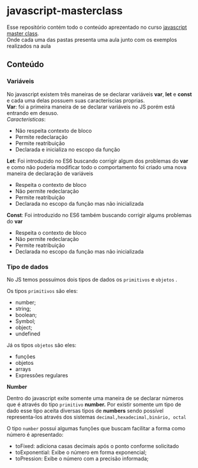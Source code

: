 # javascript-masterclass

Esse repositório contém todo o conteúdo aprezentado no curso [javascript master class](https://app.branas.io/javascriptmasterclass).<br>
Onde cada uma das pastas presenta uma aula junto com os exemplos realizados na aula

## Conteúdo

### Variáveis

No javascript existem três maneiras de se declarar variáveis <b>var</b>, <b>let</b> e <b>const</b> e cada uma delas possuem suas caracteríscias proprias.<br>
<b>Var</b>: foi a primeira maneira de se declarar variáveis no JS porém está entrando em desuso.<br>
<i>Caracteristicas</i>:

<ul>
<li> Não respeita contexto de bloco</li>
<li>  Permite redeclaração </li>
<li>Permite reatribuição</li>
<li>Declarada e inicializa no escopo da função</li>
</ul>
<b>Let</b>: Foi introduzido no ES6 buscando corrigir algum dos problemas do <b>var</b> e como não poderia modificar todo o comportamento foi criado uma nova maneira de declaração de variáveis
<ul>
<li>Respeita o contexto de bloco</li>
<li>Não permite redeclaração</li>
<li>Permite reatribuição</li>
<li>Declarada no escopo da função mas não inicializada</li>
</ul>
<b>Const</b>: Foi introduzido no ES6 também buscando corrigir algums problemas do <b>var</b>
<ul>
<li>Respeita o contexto de bloco</li>
<li>Não permite redeclaração</li>
<li>Permite reatribuição</li>
<li>Declarada no escopo da função mas não inicializada</li>
</ul>

### Tipo de dados

No JS temos possuímos dois tipos de dados os `primitivos` e `objetos` .

Os tipos `primitivos` são eles:

- number;
- string;
- boolean;
- Symbol;
- object;
- undefined

Já os tipos `objetos` são eles:

- funções
- objetos
- arrays
- Expressões regulares

<b>Number</b>

Dentro do javascript exite somente uma maneira de se declarar números que é através do tipo `primitivo` **number.** Por existir somente um tipo de dado esse tipo aceita diversas tipos de **numbers** sendo possível representa-los através dos sistemas `decimal,hexadecimal,binário, octal`

O tipo `number` possui algumas funções que buscam facilitar a forma como número é apresentado:

- toFixed: adiciona casas decimais após o ponto conforme solicitado
- toExponential: Exibe o número em forma exponencial;
- toPression: Exibe o número com a precisão informada;
